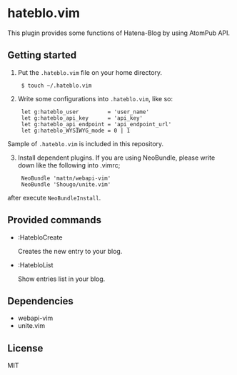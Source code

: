 hateblo.vim
===========

This plugin provides some functions of Hatena-Blog by using AtomPub API.

Getting started
---------------

1. Put the `.hateblo.vim` file on your home directory.

        $ touch ~/.hateblo.vim

2. Write some configurations into `.hateblo.vim`, like so:

        let g:hateblo_user         = 'user_name'
        let g:hateblo_api_key      = 'api_key'
        let g:hateblo_api_endpoint = 'api_endpoint_url'
        let g:hateblo_WYSIWYG_mode = 0 | 1

Sample of `.hateblo.vim` is included in this repository.

3. Install dependent plugins. If you are using NeoBundle, please write down like the following into .vimrc;

        NeoBundle 'mattn/webapi-vim'
        NeoBundle 'Shougo/unite.vim'

after execute `NeoBundleInstall`.

Provided commands
-----------------

- :HatebloCreate

    Creates the new entry to your blog.

- :HatebloList

    Show entries list in your blog.

Dependencies
------------

- webapi-vim
- unite.vim

License
-------

MIT
